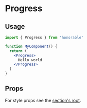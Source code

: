 # Progress

## Usage

```jsx
import { Progress } from 'honorable'

function MyComponent() {
  return (
    <Progress>
      Hello world
    </Progress>
  )
}
```

## Props

For style props see the [section's root](/components/html-tags).
